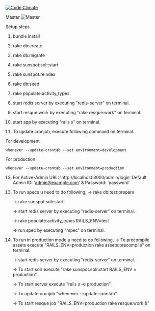[![Code Climate](https://codeclimate.com/github/rohandaxini/knowbuddy.png)](https://codeclimate.com/github/rohandaxini/knowbuddy)

Master
![Master](https://circleci.com/gh/rohandaxini/knowbuddy/tree/master.png?circle-token=61ddb14b679c324670351c7807b8bf01d8685972)


Setup steps

1) bundle install

2) rake db:create

3) rake db:migrate

4) rake sunspot:solr:start

5) rake sunspot:reindex

6) rake db:seed

7) rake populate:activity_types

8) start redis server by executing "redis-server" on terminal.

9) start resque work by executing "rake resque:work" on terminal.

10) start app by executing "rails s" on terminal.

11) To update cronjob, execute following command on terminal.

For development

    whenever --update-crontab --set environment=development

For production

    whenever --update-crontab --set environment=production

12) For Active-Admin URL: 'http://localhost:3000/admin/login'
   Default Admin ID: 'admin@example.com' & Password: 'password'

13) To run specs u need to do following,
    -> rake db:test:prepare

    -> rake sunspot:solr:start

    -> start redis server by executing "redis-server" on terminal.

    -> rake populate:activity_types  RAILS_ENV=test

    -> run spec by executing "rspec" on terminal.

14) To run in production mode u need to do following,
    -> To precompile assets execute "RAILS_ENV=production rake assets:precompile" on terminal.

    -> start redis server by executing "redis-server" on terminal.

    -> To start solr execute "rake sunspot:solr:start RAILS_ENV = production".

    -> To start server execute "rails s -e production".

    -> To update cronjob "whenever --update-crontab".

    -> To start resque job "RAILS_ENV=production rake resque:work &"

